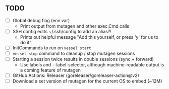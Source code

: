 ## TODO
- [ ] Global debug flag (env var)
    - Print output from mutagen and other exec.Cmd calls
- [ ] SSH config edits ~/.ssh/config to add an alias?!
    - Prints out helpful message "Add this yourself, or press 'y' for us to do it"
- [ ] InitCommands to run on `vessel start`
- [ ] `vessel stop` command to cleanup / stop mutagen sessions
- [ ] Starting a session twice results in double sessions (sync + forward)
    - Use labels and --label-selector, although machine-readable output is a coming feature of mutagen
- [ ] GitHub Actions: Releaser (goreleaser/goreleaser-action@v2)
- [ ] Download a set version of mutagen for the current OS to embed (~12M)